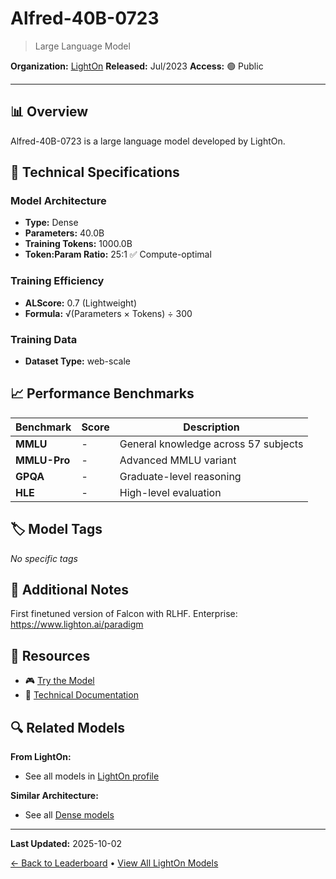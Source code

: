# Alfred-40B-0723

> Large Language Model

**Organization:** [LightOn](../../labs/lighton.md)
**Released:** Jul/2023
**Access:** 🟢 Public

---

## 📊 Overview

Alfred-40B-0723 is a large language model developed by LightOn.

## 🔧 Technical Specifications

### Model Architecture
- **Type:** Dense
- **Parameters:** 40.0B
- **Training Tokens:** 1000.0B
- **Token:Param Ratio:** 25:1 ✅ Compute-optimal

### Training Efficiency
- **ALScore:** 0.7 (Lightweight)
- **Formula:** √(Parameters × Tokens) ÷ 300

### Training Data
- **Dataset Type:** web-scale

## 📈 Performance Benchmarks

| Benchmark | Score | Description |
|-----------|-------|-------------|
| **MMLU** | - | General knowledge across 57 subjects |
| **MMLU-Pro** | - | Advanced MMLU variant |
| **GPQA** | - | Graduate-level reasoning |
| **HLE** | - | High-level evaluation |

## 🏷️ Model Tags

_No specific tags_

## 📝 Additional Notes

First finetuned version of Falcon with RLHF. Enterprise: https://www.lighton.ai/paradigm

## 🔗 Resources

- 🎮 [Try the Model](https://huggingface.co/lightonai/alfred-40b-0723)
- 📄 [Technical Documentation](https://www.lighton.ai/blog/lighton-s-blog-4/introducing-alfred-40b-0723-38)

## 🔍 Related Models

**From LightOn:**
- See all models in [LightOn profile](../../labs/lighton.md)

**Similar Architecture:**
- See all [Dense models](../../architectures/dense.md)

---

**Last Updated:** 2025-10-02

[← Back to Leaderboard](../../README.md) • [View All LightOn Models](../../labs/lighton.md)
